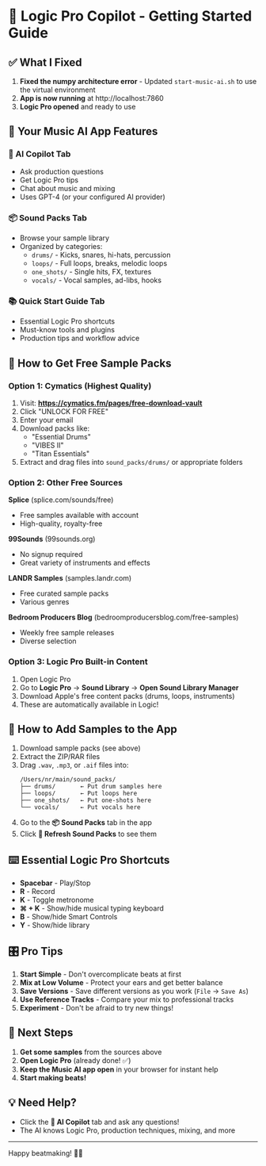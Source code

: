 # 🎵 Logic Pro Copilot - Getting Started Guide

## ✅ What I Fixed

1. **Fixed the numpy architecture error** - Updated `start-music-ai.sh` to use the virtual environment
2. **App is now running** at http://localhost:7860
3. **Logic Pro opened** and ready to use

## 🎹 Your Music AI App Features

### 💬 AI Copilot Tab
- Ask production questions
- Get Logic Pro tips
- Chat about music and mixing
- Uses GPT-4 (or your configured AI provider)

### 📦 Sound Packs Tab
- Browse your sample library
- Organized by categories:
  - `drums/` - Kicks, snares, hi-hats, percussion
  - `loops/` - Full loops, breaks, melodic loops
  - `one_shots/` - Single hits, FX, textures
  - `vocals/` - Vocal samples, ad-libs, hooks

### 📚 Quick Start Guide Tab
- Essential Logic Pro shortcuts
- Must-know tools and plugins
- Production tips and workflow advice

## 🎁 How to Get Free Sample Packs

### Option 1: Cymatics (Highest Quality)
1. Visit: **https://cymatics.fm/pages/free-download-vault**
2. Click "UNLOCK FOR FREE"
3. Enter your email
4. Download packs like:
   - "Essential Drums" 
   - "VIBES II"
   - "Titan Essentials"
5. Extract and drag files into `sound_packs/drums/` or appropriate folders

### Option 2: Other Free Sources

**Splice** (splice.com/sounds/free)
- Free samples available with account
- High-quality, royalty-free

**99Sounds** (99sounds.org)
- No signup required
- Great variety of instruments and effects

**LANDR Samples** (samples.landr.com)
- Free curated sample packs
- Various genres

**Bedroom Producers Blog** (bedroomproducersblog.com/free-samples)
- Weekly free sample releases
- Diverse selection

### Option 3: Logic Pro Built-in Content
1. Open Logic Pro
2. Go to **Logic Pro** → **Sound Library** → **Open Sound Library Manager**
3. Download Apple's free content packs (drums, loops, instruments)
4. These are automatically available in Logic!

## 📁 How to Add Samples to the App

1. Download sample packs (see above)
2. Extract the ZIP/RAR files
3. Drag `.wav`, `.mp3`, or `.aif` files into:
   ```
   /Users/nr/main/sound_packs/
   ├── drums/       ← Put drum samples here
   ├── loops/       ← Put loops here
   ├── one_shots/   ← Put one-shots here
   └── vocals/      ← Put vocals here
   ```
4. Go to the **📦 Sound Packs** tab in the app
5. Click **🔄 Refresh Sound Packs** to see them

## ⌨️ Essential Logic Pro Shortcuts

- **Spacebar** - Play/Stop
- **R** - Record
- **K** - Toggle metronome
- **⌘ + K** - Show/hide musical typing keyboard
- **B** - Show/hide Smart Controls
- **Y** - Show/hide library

## 🎛️ Pro Tips

1. **Start Simple** - Don't overcomplicate beats at first
2. **Mix at Low Volume** - Protect your ears and get better balance
3. **Save Versions** - Save different versions as you work (`File` → `Save As`)
4. **Use Reference Tracks** - Compare your mix to professional tracks
5. **Experiment** - Don't be afraid to try new things!

## 🚀 Next Steps

1. **Get some samples** from the sources above
2. **Open Logic Pro** (already done! ✅)
3. **Keep the Music AI app open** in your browser for instant help
4. **Start making beats!**

## 💡 Need Help?

- Click the **💬 AI Copilot** tab and ask any questions!
- The AI knows Logic Pro, production techniques, mixing, and more

---

Happy beatmaking! 🎵🔥


